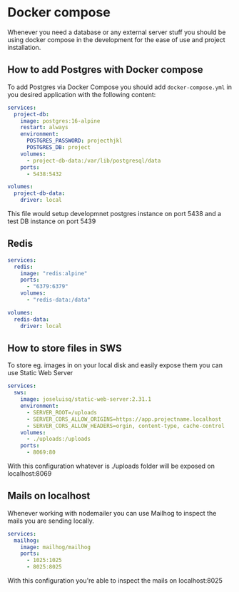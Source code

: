 # Docker compose

Whenever you need a database or any external server stuff you should be using docker compose in the development for the ease of use and project installation.

## How to add Postgres with Docker compose

To add Postgres via Docker Compose you should add `docker-compose.yml` in you desired application with the following content:

```yml
services:
  project-db:
    image: postgres:16-alpine
    restart: always
    environment:
      POSTGRES_PASSWORD: projecthjkl
      POSTGRES_DB: project
    volumes:
      - project-db-data:/var/lib/postgresql/data
    ports:
      - 5438:5432

volumes:
  project-db-data:
    driver: local
```

This file would setup developmnet postgres instance on port 5438 and a test DB instance on port 5439

## Redis

```yml
services:
  redis:
    image: "redis:alpine"
    ports:
      - "6379:6379"
    volumes:
      - "redis-data:/data"

volumes:
  redis-data:
    driver: local
```

## How to store files in SWS

To store eg. images in on your local disk and easily expose them you can use Static Web Server

```yml
services:
  sws:
    image: joseluisq/static-web-server:2.31.1
    environment:
      - SERVER_ROOT=/uploads
      - SERVER_CORS_ALLOW_ORIGINS=https://app.projectname.localhost
      - SERVER_CORS_ALLOW_HEADERS=orgin, content-type, cache-control
    volumes:
      - ./uploads:/uploads
    ports:
      - 8069:80
```

With this configuration whatever is ./uploads folder will be exposed on localhost:8069

## Mails on localhost

Whenever working with nodemailer you can use Mailhog to inspect the mails you are sending locally.

```yml
services:
  mailhog:
    image: mailhog/mailhog
    ports:
      - 1025:1025
      - 8025:8025
```

With this configuration you're able to inspect the mails on localhost:8025
